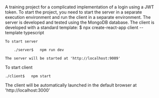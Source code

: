 A training project for a complicated implementation of a login using a JWT token.
To start the project, you need to start the server in a separate execution environment and run the client in a separate environment.
The server is developed and tested using the MongoDB database.
The client is developed with a standard template:
	$ npx create-react-app client --template typescript

```
To start server

	./server$	npm run dev
	
The server will be started at 'http://localhost:9009'

```
To start client

	./client$	npm start
	
The client will be automatically launched in the default browser at 'http://localhost:3000'

